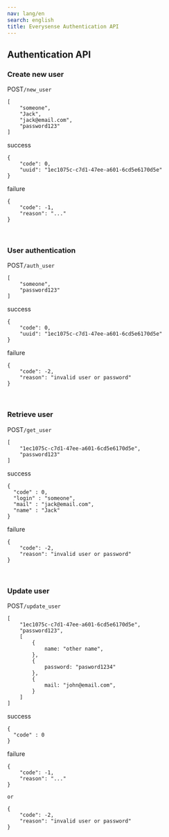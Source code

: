 ```yaml
---
nav: lang/en
search: english
title: Everysense Authentication API
---
```


## Authentication API
### Create new user
<label class="label">POST</label>`/new_user`


``` 
[
    "someone",
    "Jack",
    "jack@email.com",
    "password123"
]
```

<label class="label success">success</label>
```
{
    "code": 0,
    "uuid": "1ec1075c-c7d1-47ee-a601-6cd5e6170d5e"
}
```
<label class="label danger">failure</label>
```
{
    "code": -1,
    "reason": "..."
}
```
<br>

### User authentication
<label class="label">POST</label>`/auth_user`


``` 
[
    "someone",
    "password123"
]
```

<label class="label success">success</label>
```
{
    "code": 0,
    "uuid": "1ec1075c-c7d1-47ee-a601-6cd5e6170d5e"
}
```
<label class="label danger">failure</label>
```
{
    "code": -2,
    "reason": "invalid user or password"
}
```
<br>

### Retrieve user
<label class="label">POST</label>`/get_user`

``` 
[
    "1ec1075c-c7d1-47ee-a601-6cd5e6170d5e",
    "password123"
]
```

<label class="label success">success</label>
```
{
  "code" : 0, 
  "login" : "someone",
  "mail" : "jack@email.com",
  "name" : "Jack"
}
```
<label class="label danger">failure</label>
```
{
    "code": -2,
    "reason": "invalid user or password"
}
```
<br>

### Update user
<label class="label">POST</label>`/update_user`

```
[
    "1ec1075c-c7d1-47ee-a601-6cd5e6170d5e",
    "password123",
    [
        {
            name: "other name",
        },
        {
            password: "pasword1234"
        },
        {
            mail: "john@email.com",
        }
    ]
]
```

<label class="label success">success</label>
```
{
  "code" : 0
}
```
<label class="label danger">failure</label>
```
{
    "code": -1,
    "reason": "..."
}

or

{
    "code": -2,
    "reason": "invalid user or password"
}
```
<br>

